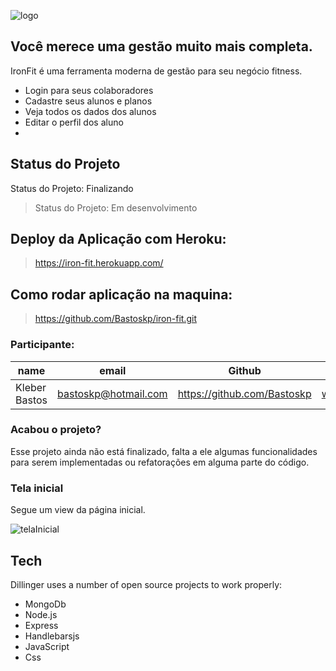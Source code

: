 ![logo](https://user-images.githubusercontent.com/66018986/110203096-edf70280-7e4a-11eb-8fc4-b61b4ff3595a.png)

## Você merece uma gestão muito mais completa.

IronFit é uma ferramenta moderna de gestão para seu negócio fitness.

- Login para seus colaboradores
- Cadastre seus alunos e planos
- Veja todos os dados dos alunos
- Editar o perfil dos aluno
-

## Status do Projeto

Status do Projeto: Finalizando

> Status do Projeto: Em desenvolvimento

## Deploy da Aplicação com Heroku:

> https://iron-fit.herokuapp.com/

## Como rodar aplicação na maquina:

> https://github.com/Bastoskp/iron-fit.git

### Participante:

| name          | email                | Github                      | Linkdin                      | course            |
| ------------- | -------------------- | --------------------------- | ---------------------------- | ----------------- |
| Kleber Bastos | bastoskp@hotmail.com | https://github.com/Bastoskp | www.linkedin.com/in/bastoskp | Ironhack Bootcamp |

### Acabou o projeto?

Esse projeto ainda não está finalizado, falta a ele algumas funcionalidades para serem implementadas ou refatorações em alguma parte do código.

### Tela inicial

Segue um view da página inicial.

![telaInicial](https://user-images.githubusercontent.com/66018986/110206575-5058fe80-7e5d-11eb-8702-cf87edaa1a76.png)

## Tech

Dillinger uses a number of open source projects to work properly:

- MongoDb
- Node.js
- Express
- Handlebarsjs
- JavaScript
- Css
